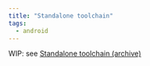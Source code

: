 ```yaml
---
title: "Standalone toolchain"
tags:
  - android
---
```


WIP: see [Standalone toolchain (archive)](https://web.archive.org/web/20170902194434/http://www.srombauts.fr/2011/03/06/standalone-toolchain/)





